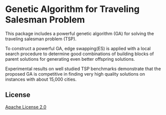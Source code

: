 # Genetic Algorithm for Traveling Salesman Problem

This package includes a powerful genetic algorithm (GA) for solving the traveling salesman problem (TSP). 

To construct a powerful GA, edge swapping(ES) is applied with a local search procedure to determine good combinations of building blocks of parent solutions for generating even better offspring solutions. 

Experimental results on well studied TSP benchmarks demonstrate that the proposed GA is competitive in finding very high quality solutions on instances with about 15,000 cities.

## License

[Apache License 2.0](LICENSE)
